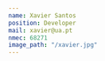 ```yaml
---
name: Xavier Santos 
position: Developer
mail: xavier@ua.pt
nmec: 68271
image_path: "/xavier.jpg"
---
```

